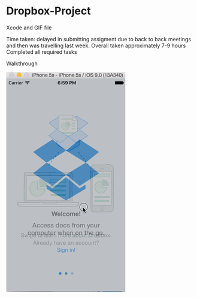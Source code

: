 # Dropbox-Project
Xcode and GIF file

Time taken: delayed in submitting assigment due to back to back meetings and then was travelling last week. Overall taken approximately 7-9 hours
Completed all required tasks

Walkthrough

![Video Walkthrough](https://github.com/nazninrao/Dropbox-Project/blob/master/Dropbox.gif?raw=true)

